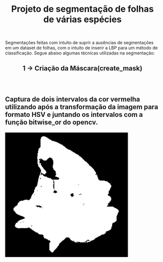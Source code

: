 <h1 align="center"> Projeto de segmentação de folhas de várias espécies</h1> <br>
    <p>
            Segmentações feitas com intuito de suprir a ausências de segmentações em um dataset de folhas, com o intuito de inserir a LBP para um método de classificação.
        Segue abaixo algumas técnicas utilizadas na segmentação:
    </p>

<h2 align="center">1 -> Criação da Máscara(create_mask)<h2> <br>    
    <p float="left">Captura de dois intervalos da cor vermelha utilizando após a transformação da imagem para formato HSV e juntando os intervalos com a função bitwise_or do opencv.
    </p>
    <p float="center">
    <img alt="Máscara" title="Máscara" src="/etapas_dos_resultados/mask.png" width="400"> 
    </p>